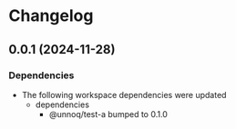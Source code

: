 # Changelog

## 0.0.1 (2024-11-28)


### Dependencies

* The following workspace dependencies were updated
  * dependencies
    * @unnoq/test-a bumped to 0.1.0
